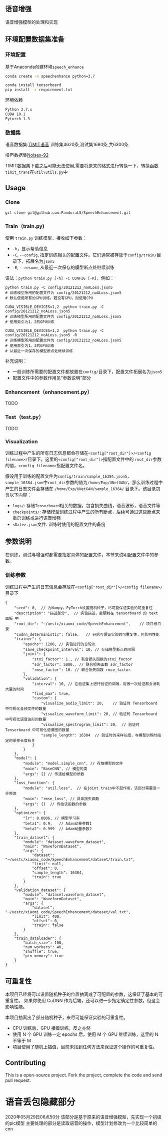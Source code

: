 ## 语音增强
语音增强模型的处理和实现

## 环境配置数据集准备
### 环境配置
基于Anaconda创建环境`speech_enhance`
```bash
conda create -n speechenhance python=3.7
```
```bash
conda install tensorboard
pip install -r requirement.txt
```
环境依赖
```bash
Python 3.7.x
CUDA 10.1
Pytorch 1.3
```

### 数据集
语音数据集:[TIMIT语音](https://github.com/philipperemy/timit)
训练集4620条,测试集1680条,共6300条

噪声数据集[Noisex-92](http://spib.linse.ufsc.br/noise.html)

TIMIT数据集下载之后可能无法使用,需要将原来的格式进行转换一下，转换函数`timit_trans`在`util\utils.py`中

## Usage

### Clone

```shell script
git clone git@github.com:PandoraLS/SpeechEnhancement.git
```

### Train（train.py)

使用 `train.py` 训练模型，接收如下参数：

- `-h`，显示帮助信息
- `-C`, `--config`, 指定训练相关的配置文件。它们通常被存放于`config/train/`目录下，拓展名为`json5`
- `-R`, `--resume`, 从最近一次保存的模型断点处继续训练

语法：`python train.py [-h] -C CONFIG [-R]`，例如：

```shell script
python train.py -C config/20121212_noALoss.json5
# 训练模型所用的配置文件为 config/20121212_noALoss.json5
# 默认使用所有的GPU训练。若没有GPU，则使用CPU

CUDA_VISIBLE_DEVICES=1,2  python train.py -C config/20121212_noALoss.json5
# 训练模型所用的配置文件为 config/20121212_noALoss.json5
# 使用索引为1、2的GPU训练

CUDA_VISIBLE_DEVICES=1,2  python train.py -C config/20121212_noALoss.json5 -R
# 训练模型所用的配置文件为 config/20121212_noALoss.json5
# 使用索引为1、2的GPU训练
# 从最近一次保存的模型断点处继续训练
```

补充说明：
- 一般训练所需要的配置文件都放置在`config/`目录下，配置文件拓展名为`json5`
- 配置文件中的参数作用见“参数说明”部分

### Enhancement（enhancement.py）

TODO

### Test（test.py）

TODO

### Visualization

训练过程中产生的所有日志信息都会存储在`<config["root_dir"]>/<config filename>/`目录下。这里的`<config["root_dir"]>`指配置文件中的 `root_dir`参数的值，`<config filename>`指配置文件名。

假设用于训练的配置文件为`config/train/sample_16384.json5`，`sample_16384.json`中`root_dir`参数的值为`/home/Exp/UNetGAN/`，那么训练过程中产生的日志文件会存储在 `/home/Exp/UNetGAN/sample_16384/` 目录下。该目录包含以下内容：

- `logs/`: 存储`Tensorboard`相关的数据，包含损失曲线，语音波形，语音文件等
- `checkpoints/`: 存储模型训练过程中产生的所有断点，后续可通过这些断点来重启训练或进行语音增强
- `<Date>.json`文件: 训练时使用的配置文件的备份

## 参数说明

在训练，测试与增强时都需要指定具体的配置文件，本节来说明配置文件中的参数。

### 训练参数

训练过程中产生的日志信息会存放在`<config["root_dir"]>/<config filename>/`目录下

```json5
{
    "seed": 0,  // 为Numpy，PyTorch设置随机种子，尽可能保证实验的可重复性
    "description": "描述部分",  // 实验描述，会限制在 tensorboard 的 text 面板 中
    "root_dir": "~/uestc/xiaomi_code/SpeechEnhancement",    // 项目根目录
    "cudnn_deterministic": false,   // 开启可保证实验的可重复性，但影响性能
    "trainer": {
        "epochs": 1200, // 实验进行的总轮次
        "save_checkpoint_interval": 10, // 存储模型断点的间隔
        "joint": {
            "stoi_factor": 1., // 联合损失函数的stoi_factor
            "sdr_factor": 5000., // 联合损失函数 sdr_factor
            "rmse_factor": 10. // 联合损失函数 rmse_factor
        },
        "validation": {
            "interval": 10, // 在验证集上进行验证的间隔，每做一次验证都会消耗大量的时间
            "find_max": true,
            "custom": {
                "visualize_audio_limit": 20,    // 验证时 Tensorboard 中可视化音频文件的数量
                "visualize_waveform_limit": 20, // 验证时 Tensorboard 中可视化语音波形的数量
                "visualize_spectrogram_limit": 20,  // 验证时 Tensorboard 中可视化语谱图的数量
                "sample_length": 16384  // 验证时的采样长度，与模型训练时指定的采样长度有关
            }
        }
    },
    "model": {
        "module": "model.simple_cnn", // 存放模型的文件
        "main": "BaseCNN", // 模型的类
        "args": {} // 传递给模型的参数
    },
    "loss_function": {
        "module": "util.loss",  // 在joint train中不起作用，该部分需要进一步修改
        "main": "rmse_loss", // 具体损失函数
        "args": {}  // 传给该函数的参数
    },
    "optimizer": {
        "lr": 0.0006, // 模型学习率
        "beta1": 0.9,   // Adam动量参数1
        "beta2": 0.999  // Adam动量参数2
    },
    "train_dataset": {
        "module": "dataset.waveform_dataset",
        "main": "WaveformDataset",
        "args": {
            "dataset": "~/uestc/xiaomi_code/SpeechEnhancement/dataset/train.txt",
            "limit": null,
            "offset": 0,
            "sample_length": 16384,
            "train": true
        }
    },
    "validation_dataset": {
        "module": "dataset.waveform_dataset",
        "main": "WaveformDataset",
        "args": {
            "dataset": "~/uestc/xiaomi_code/SpeechEnhancement/dataset/val.txt",
            "limit": 400,
            "offset": 0,
            "train": false
        }
    },
    "train_dataloader": {
        "batch_size": 100,
        "num_workers": 40,
        "shuffle": true,
        "pin_memory": true
    }
}
```

## 可重复性

本项目已经将可以设置随机种子的位置抽离成了可配置的参数，这保证了基本的可重复性。
如果你使用 CuDNN 作为后端，还可以进一步指定确定性参数，但这会影响性能。

本项目抽离出了部分随机种子，来尽可能保证实验的可重复性。

- CPU 训练后，GPU 接着训练，反之亦然
- 使用 N 个 GPU 训练一定 epochs 后，使用 M 个 GPU 继续训练，这里的 N 不等于 M
- 项目使用了随机上插值，目前未找到任何方法来保证这个操作的可重复性。

## Contributing

This is a open-source project. Fork the project, complete the code and send pull request.


# 语音丢包隐藏部分
2020年05月29日06点50分
该部分是基于原来的语音增强模型，先实现一个初级的plc模型
主要处理的部分是读取语音的操作，模型计划修改为一个比较简单的cnn